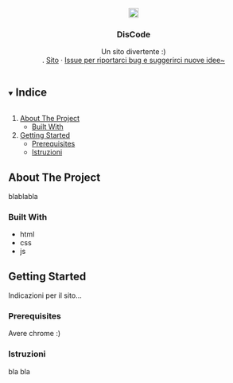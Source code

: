 <p align="center">
  <a href = "https://rodolfi-simone-zhan-sara.github.io">
    <img src="risorse/favicon.ico" width="20" height="20">
  </a>

  <h3 align="center">DisCode</h3>

  <p align="center">
    Un sito divertente :)
    <br />
    .
    <a href = "https://rodolfi-simone-zhan-sara.github.io">Sito</a>
    ·
    <a href="https://github.com/Rodolfi-Simone-Zhan-Sara/Rodolfi-Simone-Zhan-Sara.github.io/issues">Issue per riportarci bug e suggerirci nuove idee~</a>
  </p>
</p>


<details open="open">
  <summary><h2 style="display: inline-block">Indice</h2></summary>
  <ol>
    <li>
      <a href="#about-the-project">About The Project</a>
      <ul>
        <li><a href="#built-with">Built With</a></li>
      </ul>
    </li>
    <li>
      <a href="#getting-started">Getting Started</a>
      <ul>
        <li><a href="#prerequisites">Prerequisites</a></li>
        <li><a href="#istruzioni">Istruzioni</a></li>
  </ol>
</details>



## About The Project

blablabla


### Built With

* html
* css
* js


## Getting Started

Indicazioni per il sito...

### Prerequisites

Avere chrome :)

### Istruzioni

bla bla
